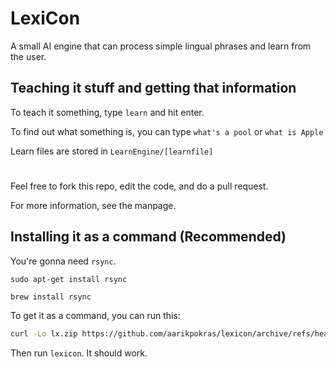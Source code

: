# LexiCon
A small AI engine that can process simple lingual phrases and learn from the user.

## Teaching it stuff and getting that information
To teach it something, type `learn` and hit enter.

To find out what something is, you can type `what's a pool` or `what is Apple`

Learn files are stored in `LearnEngine/[learnfile]`
#
Feel free to fork this repo, edit the code, and do a pull request.

For more information, see the manpage.

## Installing it as a command (Recommended)
You're gonna need `rsync`.

```console
sudo apt-get install rsync
```
```console
brew install rsync
```

To get it as a command, you can run this: 
```bash
curl -Lo lx.zip https://github.com/aarikpokras/lexicon/archive/refs/heads/main.zip && rsync -a lx.zip /usr/local/bin && unzip lx.zip && cd lexicon-main && rsync -a * .. && cd
```
Then run `lexicon`. It should work.
